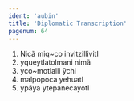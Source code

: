 ```yaml
---
ident: 'aubin'
title: 'Diplomatic Transcription'
pagenum: 64
---
```

1.	Nicã miq~co invitzillivitl
2.	yqueytlatolmani nimã
3.	yco~motlalli ỹchi
4.	malpopoca yehuatl
5.	ypãya ytepanecayotl
